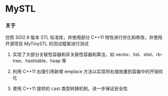 # MySTL

### 关于

仿照 SGI2.9 版本 STL 标准库，并使用部分 C++11 特性进行优化和修改，并使用开源项目 MyTinySTL 的测试框架进行测试

1. 实现了大部分关联性容器和非关联性容器和算法，如 vector、list、slist、rb-tree、hashtable、heap 等

2. 利用 C++11 右值引用新增 emplace 方法以实现将右值放置到容器中的开销优化

3. 使用 C++11 提供的 cast 类型转换机制，进一步保证安全性
